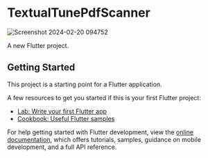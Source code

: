 # TextualTunePdfScanner
![Screenshot 2024-02-20 094752](https://github.com/ykhan2476/TextualTunePdfScanner/assets/113904335/b2d9af50-3c5d-4ba0-938c-36008b234046)


A new Flutter project.

## Getting Started

This project is a starting point for a Flutter application.

A few resources to get you started if this is your first Flutter project:

- [Lab: Write your first Flutter app](https://docs.flutter.dev/get-started/codelab)
- [Cookbook: Useful Flutter samples](https://docs.flutter.dev/cookbook)

For help getting started with Flutter development, view the
[online documentation](https://docs.flutter.dev/), which offers tutorials,
samples, guidance on mobile development, and a full API reference.
